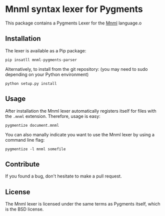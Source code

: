# Mnml syntax lexer for Pygments

This package contains a Pygments Lexer for the [Mnml](http://github.com/thedjinn/mnml) language.o

## Installation

The lexer is available as a Pip package:

    pip insatll mnml-pygments-parser

Alternatively, to install from the git repository: (you may need to sudo depending on your Python environment)

    python setup.py install

## Usage

After installation the Mnml lexer automatically registers itself for files with the `.mnml` extension. Therefore, usage is easy:

    pygmentize document.mnml

You can also manally indicate you want to use the Mnml lexer by using a command line flag:

    pygmentize -l mnml somefile 

## Contribute

If you found a bug, don't hesitate to make a pull request.

## License

The Mnml lexer is licensed under the same terms as Pygments itself, which is the BSD license.
